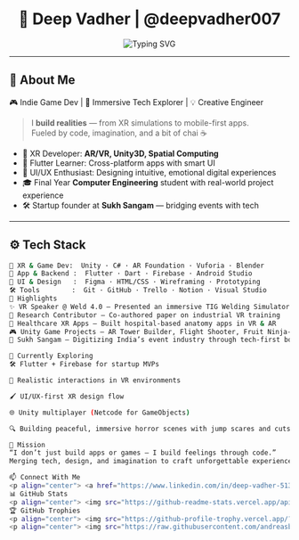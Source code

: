 <h1 align="center">🚀 Deep Vadher | @deepvadher007</h1>
<p align="center">
  <img src="https://readme-typing-svg.demolab.com?font=Fira+Code&size=22&pause=1000&color=00F7FF&width=435&lines=XR+Developer+%7C+AR+%2F+VR+%2F+Unity+Geek;Flutter+%26+UI%2FUX+Explorer;Bringing+Code+to+Life+with+Imagination" alt="Typing SVG" />
</p>

---

## 🔮 About Me  

🎮 Indie Game Dev | 🧠 Immersive Tech Explorer | 💡 Creative Engineer  
> I **build realities** — from XR simulations to mobile-first apps.  
> Fueled by code, imagination, and a bit of chai ☕

- 🧠 XR Developer: **AR/VR, Unity3D, Spatial Computing**  
- 📱 Flutter Learner: Cross-platform apps with smart UI  
- 🎨 UI/UX Enthusiast: Designing intuitive, emotional digital experiences  
- 🎓 Final Year **Computer Engineering** student with real-world project experience  
- 🛠️ Startup founder at **Sukh Sangam** — bridging events with tech  

---

## ⚙️ Tech Stack

```bash
🧠 XR & Game Dev:  Unity · C# · AR Foundation · Vuforia · Blender
📱 App & Backend :  Flutter · Dart · Firebase · Android Studio
🎨 UI & Design   :  Figma · HTML/CSS · Wireframing · Prototyping
🛠️ Tools        :  Git · GitHub · Trello · Notion · Visual Studio
🌟 Highlights
✨ VR Speaker @ Weld 4.0 — Presented an immersive TIG Welding Simulator
📄 Research Contributor — Co-authored paper on industrial VR training
🧪 Healthcare XR Apps — Built hospital-based anatomy apps in VR & AR
🎮 Unity Game Projects — AR Tower Builder, Flight Shooter, Fruit Ninja-style, Horror Game
💼 Sukh Sangam — Digitizing India’s event industry through tech-first booking systems

🚧 Currently Exploring
🛠️ Flutter + Firebase for startup MVPs

🧠 Realistic interactions in VR environments

🖌️ UI/UX-first XR design flow

🌐 Unity multiplayer (Netcode for GameObjects)

🔍 Building peaceful, immersive horror scenes with jump scares and cutscenes

🧭 Mission
“I don’t just build apps or games — I build feelings through code.”
Merging tech, design, and imagination to craft unforgettable experiences.

📫 Connect With Me
<p align="center"> <a href="https://www.linkedin.com/in/deep-vadher-51332b257"><img src="https://img.shields.io/badge/LinkedIn-blue?style=for-the-badge&logo=linkedin" /></a> <a href="https://github.com/deepvadher007"><img src="https://img.shields.io/badge/GitHub-000?style=for-the-badge&logo=github" /></a> <a href="mailto:deepvadher07072004@gmail.com"><img src="https://img.shields.io/badge/Email-red?style=for-the-badge&logo=gmail&logoColor=white" /></a> </p>
📊 GitHub Stats
<p align="center"> <img src="https://github-readme-stats.vercel.app/api?username=deepvadher007&show_icons=true&theme=radical&hide_border=true" height="160"/> <img src="https://github-readme-streak-stats.herokuapp.com/?user=deepvadher007&theme=radical&hide_border=true" height="160"/> </p>
🏆 GitHub Trophies
<p align="center"> <img src="https://github-profile-trophy.vercel.app/?username=deepvadher007&theme=radical&no-frame=true&margin-w=10&title=Commits,Repositories,Stars,Followers" /> </p>
<p align="center"> <img src="https://raw.githubusercontent.com/andreasbm/readme/master/assets/lines/rainbow.png" width="100%"> </p> <p align="center"> 🚀 *“Think it. Code it. Feel it.”* </p> ```
